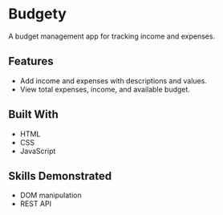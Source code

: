 # Budgety

A budget management app for tracking income and expenses.

## Features
- Add income and expenses with descriptions and values.
- View total expenses, income, and available budget.

## Built With
- HTML
- CSS
- JavaScript

## Skills Demonstrated
- DOM manipulation
- REST API
